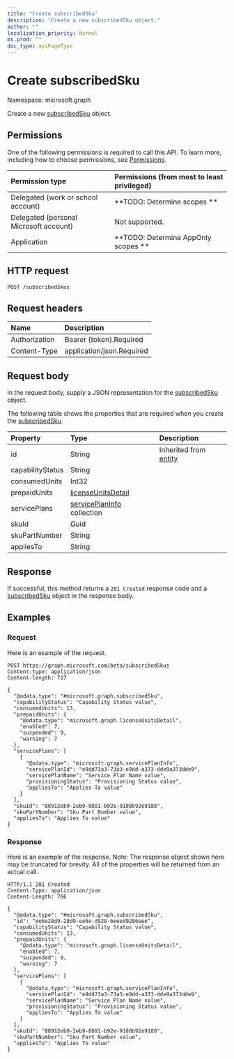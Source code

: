 ```yaml
---
title: "Create subscribedSku"
description: "Create a new subscribedSku object."
author: ""
localization_priority: Normal
ms.prod: ""
doc_type: apiPageType
---
```


# Create subscribedSku

Namespace: microsoft.graph

Create a new [subscribedSku](../resources/subscribedsku.md) object.

## Permissions
One of the following permissions is required to call this API. To learn more, including how to choose permissions, see [Permissions](/concepts/permissions-reference.md).

|Permission type|Permissions (from most to least privileged)|
|:---|:---|
|Delegated (work or school account)|**TODO: Determine scopes **|
|Delegated (personal Microsoft account)|Not supported.|
|Application|**TODO: Determine AppOnly scopes **|

## HTTP request
<!-- {
  "blockType": "ignored"
}
-->
``` http
POST /subscribedSkus
```

## Request headers
|Name|Description|
|:---|:---|
|Authorization|Bearer {token}.Required|
|Content-Type|application/json.Required|

## Request body
In the request body, supply a JSON representation for the [subscribedSku](../resources/subscribedsku.md) object.

The following table shows the properties that are required when you create the [subscribedSku](../resources/subscribedsku.md).

|Property|Type|Description|
|:---|:---|:---|
|id|String| Inherited from [entity](../resources/entity.md)|
|capabilityStatus|String||
|consumedUnits|Int32||
|prepaidUnits|[licenseUnitsDetail](../resources/licenseunitsdetail.md)||
|servicePlans|[servicePlanInfo](../resources/serviceplaninfo.md) collection||
|skuId|Guid||
|skuPartNumber|String||
|appliesTo|String||



## Response
If successful, this method returns a `201 Created` response code and a [subscribedSku](../resources/subscribedsku.md) object in the response body.

## Examples

### Request
Here is an example of the request.
<!-- {
  "blockType": "request",
  "name": "create_subscribedsku_from_subscribedskus"
}
-->
``` http
POST https://graph.microsoft.com/beta/subscribedSkus
Content-type: application/json
Content-length: 717

{
  "@odata.type": "#microsoft.graph.subscribedSku",
  "capabilityStatus": "Capability Status value",
  "consumedUnits": 13,
  "prepaidUnits": {
    "@odata.type": "microsoft.graph.licenseUnitsDetail",
    "enabled": 7,
    "suspended": 9,
    "warning": 7
  },
  "servicePlans": [
    {
      "@odata.type": "microsoft.graph.servicePlanInfo",
      "servicePlanId": "e9dd73a3-73a3-e9dd-a373-dde9a373dde9",
      "servicePlanName": "Service Plan Name value",
      "provisioningStatus": "Provisioning Status value",
      "appliesTo": "Applies To value"
    }
  ],
  "skuId": "88912eb9-2eb9-8891-b92e-9188b92e9188",
  "skuPartNumber": "Sku Part Number value",
  "appliesTo": "Applies To value"
}
```

### Response
Here is an example of the response. Note: The response object shown here may be truncated for brevity. All of the properties will be returned from an actual call.
<!-- {
  "blockType": "response",
  "truncated": true,
  "@odata.type": "microsoft.graph.subscribedsku"
}
-->
``` http
HTTP/1.1 201 Created
Content-Type: application/json
Content-Length: 766

{
  "@odata.type": "#microsoft.graph.subscribedSku",
  "id": "ee6e28d9-28d9-ee6e-d928-6eeed9286eee",
  "capabilityStatus": "Capability Status value",
  "consumedUnits": 13,
  "prepaidUnits": {
    "@odata.type": "microsoft.graph.licenseUnitsDetail",
    "enabled": 7,
    "suspended": 9,
    "warning": 7
  },
  "servicePlans": [
    {
      "@odata.type": "microsoft.graph.servicePlanInfo",
      "servicePlanId": "e9dd73a3-73a3-e9dd-a373-dde9a373dde9",
      "servicePlanName": "Service Plan Name value",
      "provisioningStatus": "Provisioning Status value",
      "appliesTo": "Applies To value"
    }
  ],
  "skuId": "88912eb9-2eb9-8891-b92e-9188b92e9188",
  "skuPartNumber": "Sku Part Number value",
  "appliesTo": "Applies To value"
}
```

